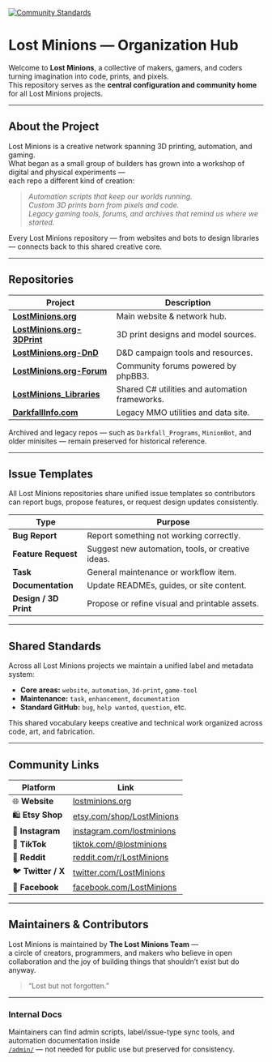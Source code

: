 [![Community Standards](https://img.shields.io/badge/GitHub-Community%20Ready-2E8B57?style=for-the-badge&logo=github)](https://github.com/LostMinions/.github)

# Lost Minions — Organization Hub

Welcome to **Lost Minions**, a collective of makers, gamers, and coders turning imagination into code, prints, and pixels.  
This repository serves as the **central configuration and community home** for all Lost Minions projects.

---

## About the Project

Lost Minions is a creative network spanning 3D printing, automation, and gaming.  
What began as a small group of builders has grown into a workshop of digital and physical experiments —  
each repo a different kind of creation:

> _Automation scripts that keep our worlds running._  
> _Custom 3D prints born from pixels and code._  
> _Legacy gaming tools, forums, and archives that remind us where we started._

Every Lost Minions repository — from websites and bots to design libraries — connects back to this shared creative core.

---

## Repositories

| Project | Description |
|----------|-------------|
| **[LostMinions.org](https://github.com/LostMinions/LostMinions.org)** | Main website & network hub. |
| **[LostMinions.org-3DPrint](https://github.com/LostMinions/LostMinions.org-3DPrint)** | 3D print designs and model sources. |
| **[LostMinions.org-DnD](https://github.com/LostMinions/LostMinions.org-DnD)** | D&D campaign tools and resources. |
| **[LostMinions.org-Forum](https://github.com/LostMinions/LostMinions.org-Forum)** | Community forums powered by phpBB3. |
| **[LostMinions_Libraries](https://github.com/LostMinions/LostMinions_Libraries)** | Shared C# utilities and automation frameworks. |
| **[DarkfallInfo.com](https://github.com/LostMinions/DarkfallInfo.com)** | Legacy MMO utilities and data site. |

Archived and legacy repos — such as `Darkfall_Programs`, `MinionBot`, and older minisites — remain preserved for historical reference.

---

## Issue Templates

All Lost Minions repositories share unified issue templates so contributors can report bugs, propose features, or request design updates consistently.

| Type | Purpose |
|------|----------|
| **Bug Report** | Report something not working correctly. |
| **Feature Request** | Suggest new automation, tools, or creative ideas. |
| **Task** | General maintenance or workflow item. |
| **Documentation** | Update READMEs, guides, or site content. |
| **Design / 3D Print** | Propose or refine visual and printable assets. |

---

## Shared Standards

Across all Lost Minions projects we maintain a unified label and metadata system:

- **Core areas:** `website`, `automation`, `3d-print`, `game-tool`
- **Maintenance:** `task`, `enhancement`, `documentation`
- **Standard GitHub:** `bug`, `help wanted`, `question`, etc.

This shared vocabulary keeps creative and technical work organized across code, art, and fabrication.

---

## Community Links

| Platform | Link |
|-----------|------|
| 🌐 **Website** | [lostminions.org](https://lostminions.org) |
| 🛍️ **Etsy Shop** | [etsy.com/shop/LostMinions](https://www.etsy.com/shop/LostMinions) |
| 📸 **Instagram** | [instagram.com/lostminions](https://www.instagram.com/lostminions) |
| 🎥 **TikTok** | [tiktok.com/@lostminions](https://www.tiktok.com/@lostminions) |
| 👾 **Reddit** | [reddit.com/r/LostMinions](https://www.reddit.com/r/LostMinions) |
| 🐦 **Twitter / X** | [twitter.com/LostMinions](https://twitter.com/LostMinions) |
| 📘 **Facebook** | [facebook.com/LostMinions](https://www.facebook.com/LostMinions) |

---

## Maintainers & Contributors

Lost Minions is maintained by **The Lost Minions Team** —  
a circle of creators, programmers, and makers who believe in open collaboration and the joy of building things that shouldn’t exist but do anyway.

> “Lost but not forgotten.”

---

### Internal Docs

Maintainers can find admin scripts, label/issue-type sync tools, and automation documentation inside  
[`/admin/`](./admin) — not needed for public use but preserved for consistency.

